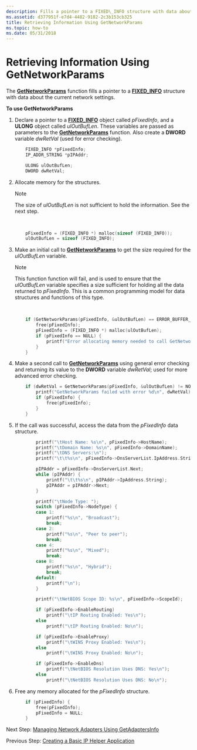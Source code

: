 ```yaml
---
description: Fills a pointer to a FIXED\_INFO structure with data about the current network settings.
ms.assetid: d377951f-e7d4-4482-9182-2c3b153cb325
title: Retrieving Information Using GetNetworkParams
ms.topic: how-to
ms.date: 05/31/2018
---
```


# Retrieving Information Using GetNetworkParams

The [**GetNetworkParams**](/windows/desktop/api/Iphlpapi/nf-iphlpapi-getnetworkparams) function fills a pointer to a [**FIXED\_INFO**](/windows/desktop/api/Iptypes/ns-iptypes-fixed_info_w2ksp1) structure with data about the current network settings.

**To use GetNetworkParams**

1.  Declare a pointer to a [**FIXED\_INFO**](/windows/desktop/api/Iptypes/ns-iptypes-fixed_info_w2ksp1) object called *pFixedInfo*, and a **ULONG** object called *ulOutBufLen*. These variables are passed as parameters to the [**GetNetworkParams**](/windows/desktop/api/Iphlpapi/nf-iphlpapi-getnetworkparams) function. Also create a **DWORD** variable *dwRetVal* (used for error checking).
    ```C++
        FIXED_INFO *pFixedInfo;
        IP_ADDR_STRING *pIPAddr;

        ULONG ulOutBufLen;
        DWORD dwRetVal;
    ```

    

2.  Allocate memory for the structures.
    > [!Note]  
    > The size of *ulOutBufLen* is not sufficient to hold the information. See the next step.

     

    ```C++
        pFixedInfo = (FIXED_INFO *) malloc(sizeof (FIXED_INFO));
        ulOutBufLen = sizeof (FIXED_INFO);
    ```

    

3.  Make an initial call to [**GetNetworkParams**](/windows/desktop/api/Iphlpapi/nf-iphlpapi-getnetworkparams) to get the size required for the *ulOutBufLen* variable.
    > [!Note]  
    > This function function will fail, and is used to ensure that the *ulOutBufLen* variable specifies a size sufficient for holding all the data returned to *pFixedInfo*. This is a common programming model for data structures and functions of this type.

     

    ```C++
        if (GetNetworkParams(pFixedInfo, &ulOutBufLen) == ERROR_BUFFER_OVERFLOW) {
            free(pFixedInfo);
            pFixedInfo = (FIXED_INFO *) malloc(ulOutBufLen);
            if (pFixedInfo == NULL) {
                printf("Error allocating memory needed to call GetNetworkParams\n");
            }
        }
    ```

    

4.  Make a second call to [**GetNetworkParams**](/windows/desktop/api/Iphlpapi/nf-iphlpapi-getnetworkparams) using general error checking and returning its value to the **DWORD** variable *dwRetVal*; used for more advanced error checking.
    ```C++
        if (dwRetVal = GetNetworkParams(pFixedInfo, &ulOutBufLen) != NO_ERROR) {
            printf("GetNetworkParams failed with error %d\n", dwRetVal);
            if (pFixedInfo) {
                free(pFixedInfo);
            }
        }        
    ```

    

5.  If the call was successful, access the data from the *pFixedInfo* data structure.
    ```C++
            printf("\tHost Name: %s\n", pFixedInfo->HostName);
            printf("\tDomain Name: %s\n", pFixedInfo->DomainName);
            printf("\tDNS Servers:\n");
            printf("\t\t%s\n", pFixedInfo->DnsServerList.IpAddress.String);

            pIPAddr = pFixedInfo->DnsServerList.Next;
            while (pIPAddr) {
                printf("\t\t%s\n", pIPAddr->IpAddress.String);
                pIPAddr = pIPAddr->Next;
            }

            printf("\tNode Type: ");
            switch (pFixedInfo->NodeType) {
            case 1:
                printf("%s\n", "Broadcast");
                break;
            case 2:
                printf("%s\n", "Peer to peer");
                break;
            case 4:
                printf("%s\n", "Mixed");
                break;
            case 8:
                printf("%s\n", "Hybrid");
                break;
            default:
                printf("\n");
            }

            printf("\tNetBIOS Scope ID: %s\n", pFixedInfo->ScopeId);

            if (pFixedInfo->EnableRouting)
                printf("\tIP Routing Enabled: Yes\n");
            else
                printf("\tIP Routing Enabled: No\n");

            if (pFixedInfo->EnableProxy)
                printf("\tWINS Proxy Enabled: Yes\n");
            else
                printf("\tWINS Proxy Enabled: No\n");

            if (pFixedInfo->EnableDns)
                printf("\tNetBIOS Resolution Uses DNS: Yes\n");
            else
                printf("\tNetBIOS Resolution Uses DNS: No\n");
    ```

    

6.  Free any memory allocated for the *pFixedInfo* structure.
    ```C++
        if (pFixedInfo) {
            free(pFixedInfo);
            pFixedInfo = NULL;
        }
    ```

    

Next Step: [Managing Network Adapters Using GetAdaptersInfo](managing-network-adapters-using-getadaptersinfo.md)

Previous Step: [Creating a Basic IP Helper Application](creating-a-basic-ip-helper-application.md)

 

 




